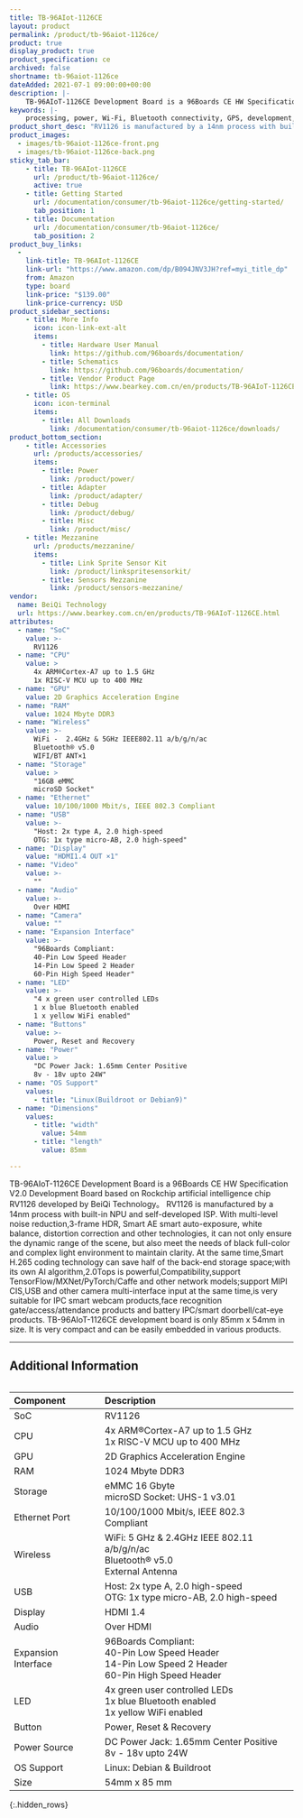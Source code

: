 ```yaml
---
title: TB-96AIot-1126CE
layout: product
permalink: /product/tb-96aiot-1126ce/
product: true
display_product: true
product_specification: ce
archived: false
shortname: tb-96aiot-1126ce
dateAdded: 2021-07-1 09:00:00+00:00
description: |-
    TB-96AIoT-1126CE Development Board is a 96Boards CE HW Specification V2.0  Development Board based on Rockchip artificial intelligence chip RV1126 developed by BeiQi Technology. 
keywords: |-
    processing, power, Wi-Fi, Bluetooth connectivity, GPS, development, board, mid-tier, Qualcomm, APQ8016E, processor, low cost, Product, Development, Platform
product_short_desc: "RV1126 is manufactured by a 14nm process with built-in NPU and self-developed ISP."
product_images:
  - images/tb-96aiot-1126ce-front.png
  - images/tb-96aiot-1126ce-back.png
sticky_tab_bar:
    - title: TB-96AIot-1126CE
      url: /product/tb-96aiot-1126ce/
      active: true
    - title: Getting Started
      url: /documentation/consumer/tb-96aiot-1126ce/getting-started/
      tab_position: 1
    - title: Documentation
      url: /documentation/consumer/tb-96aiot-1126ce/
      tab_position: 2
product_buy_links:
  -
    link-title: TB-96AIot-1126CE
    link-url: "https://www.amazon.com/dp/B094JNV3JH?ref=myi_title_dp"
    from: Amazon
    type: board
    link-price: "$139.00"
    link-price-currency: USD
product_sidebar_sections:
    - title: More Info
      icon: icon-link-ext-alt
      items:
        - title: Hardware User Manual
          link: https://github.com/96boards/documentation/
        - title: Schematics
          link: https://github.com/96boards/documentation/
        - title: Vendor Product Page
          link: https://www.bearkey.com.cn/en/products/TB-96AIoT-1126CE.html
    - title: OS
      icon: icon-terminal
      items:
        - title: All Downloads
          link: /documentation/consumer/tb-96aiot-1126ce/downloads/
product_bottom_section:
    - title: Accessories
      url: /products/accessories/
      items:
        - title: Power
          link: /product/power/
        - title: Adapter
          link: /product/adapter/
        - title: Debug
          link: /product/debug/
        - title: Misc
          link: /product/misc/
    - title: Mezzanine
      url: /products/mezzanine/
      items:
        - title: Link Sprite Sensor Kit
          link: /product/linkspritesensorkit/
        - title: Sensors Mezzanine
          link: /product/sensors-mezzanine/
vendor:
  name: BeiQi Technology
  url: https://www.bearkey.com.cn/en/products/TB-96AIoT-1126CE.html
attributes:
  - name: "SoC"
    value: >-
      RV1126
  - name: "CPU"
    value: >
      4x ARM®Cortex-A7 up to 1.5 GHz
      1x RISC-V MCU up to 400 MHz
  - name: "GPU"
    value: 2D Graphics Acceleration Engine
  - name: "RAM"
    value: 1024 Mbyte DDR3
  - name: "Wireless"
    value: >-
      WiFi -  2.4GHz & 5GHz IEEE802.11 a/b/g/n/ac
      Bluetooth® v5.0
      WIFI/BT ANT×1
  - name: "Storage"
    value: >
      "16GB eMMC
      microSD Socket"
  - name: "Ethernet"
    value: 10/100/1000 Mbit/s, IEEE 802.3 Compliant
  - name: "USB"
    value: >-
      "Host: 2x type A, 2.0 high-speed
      OTG: 1x type micro-AB, 2.0 high-speed"
  - name: "Display"
    value: "HDMI1.4 OUT ×1"
  - name: "Video"
    value: >-
      ""
  - name: "Audio"
    value: >-
      Over HDMI
  - name: "Camera"
    value: ""
  - name: "Expansion Interface"
    value: >-
      "96Boards Compliant:
      40-Pin Low Speed Header
      14-Pin Low Speed 2 Header
      60-Pin High Speed Header"
  - name: "LED"
    value: >-
      "4 x green user controlled LEDs
      1 x blue Bluetooth enabled
      1 x yellow WiFi enabled"
  - name: "Buttons"
    value: >-
      Power, Reset and Recovery
  - name: "Power"
    value: >
      "DC Power Jack: 1.65mm Center Positive
      8v - 18v upto 24W"
  - name: "OS Support"
    values:
      - title: "Linux(Buildroot or Debian9)"
  - name: "Dimensions"
    values:
      - title: "width"
        value: 54mm
      - title: "length"
        value: 85mm

---
```

TB-96AIoT-1126CE Development Board is a 96Boards CE HW Specification V2.0  Development Board based on Rockchip artificial intelligence chip RV1126 developed by BeiQi Technology。
RV1126 is manufactured by a 14nm process with built-in NPU and self-developed ISP. With multi-level noise reduction,3-frame HDR, Smart AE smart auto-exposure, white balance, distortion correction and other technologies, it can not only ensure the dynamic range of the scene, but also meet the needs of black full-color and complex light environment to maintain clarity. At the same time,Smart H.265 coding technology can save half of the back-end storage space;with its own AI algorithm,2.0Tops is powerful,Compatibility,support TensorFlow/MXNet/PyTorch/Caffe and other network models;support MIPI CIS,USB and other camera multi-interface input at the same time,is very suitable for IPC smart webcam products,face recognition gate/access/attendance products and battery IPC/smart doorbell/cat-eye products.
TB-96AIoT-1126CE development board is only 85mm x 54mm in size. It is very compact and can be easily embedded in various products.


*******

## Additional Information

<div style="overflow-x:scroll;" markdown="1">

|   Component          |   Description |
|:---------------------|:--------------|
|  SoC                 | RV1126              |
|  CPU                 | 4x ARM®Cortex-A7 up to 1.5 GHz <br> 1x RISC-V MCU up to 400 MHz                                                     |
|  GPU                 | 2D Graphics Acceleration Engine                                                                           |
|  RAM                 | 1024 Mbyte DDR3                                                                                                    |
|  Storage             | eMMC 16 Gbyte <br> microSD Socket: UHS-1 v3.01                           |
|  Ethernet Port       | 10/100/1000 Mbit/s, IEEE 802.3 Compliant                                                                               |
|  Wireless            | WiFi: 5 GHz & 2.4GHz IEEE 802.11 a/b/g/n/ac <br> Bluetooth® v5.0 <br> External Antenna                           |
|  USB                 | Host: 2x type A, 2.0 high-speed <br> OTG: 1x type micro-AB, 2.0 high-speed                                             |
|  Display             | HDMI 1.4                                                                                |
|  Audio               | Over HDMI                                                                                                              |
|  Expansion Interface | 96Boards Compliant: <br> 40-Pin Low Speed Header <br> 14-Pin Low Speed 2 Header <br> 60-Pin High Speed Header                                         |
|  LED                 | 4x green user controlled LEDs <br> 1x blue Bluetooth enabled <br> 1x yellow WiFi enabled |
|  Button              | Power, Reset & Recovery                                                                                                      |
|  Power Source        | DC Power Jack: 1.65mm Center Positive <br> 8v - 18v upto 24W                                                           |
|  OS Support          | Linux: Debian & Buildroot |
|  Size                | 54mm x 85 mm                                                                                                            |
{:.hidden_rows}
</div>

